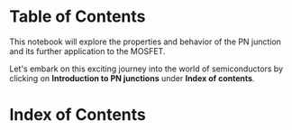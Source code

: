 # Table of Contents

This notebook will explore the properties and behavior of the PN junction and its further application to the MOSFET.

Let's embark on this exciting journey into the world of semiconductors by clicking on **Introduction to PN junctions** under **Index of contents**.

# Index of Contents

